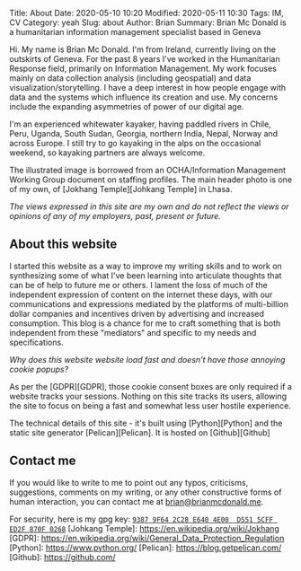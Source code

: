 Title: About 
Date: 2020-05-10 10:20
Modified: 2020-05-11 10:30
Tags: IM, CV
Category: yeah
Slug: about
Author: Brian
Summary: Brian Mc Donald is a humanitarian information management specialist based in Geneva

Hi. My name is Brian Mc Donald. I'm from Ireland, currently living on the outskirts of Geneva. For the past 8 years I've worked in the Humanitarian Response field, primarily on Information Management. My work focuses mainly on data collection analysis (including geospatial) and data visualization/storytelling. I have a deep interest in how people engage with data and the systems which influence its creation and use. My concerns include the expanding asymmetries of power of our digital age.

I'm an experienced whitewater kayaker, having paddled rivers in Chile, Peru, Uganda, South Sudan, Georgia, northern India, Nepal, Norway and across Europe. I still try to go kayaking in the alps on the occasional weekend, so kayaking partners are always welcome.

The illustrated image is borrowed from an OCHA/Information Management Working Group document on staffing profiles. The main header photo is one of my own, of [Jokhang Temple][Johkang Temple] in Lhasa.

*The views expressed in this site are my own and do not reflect the views or opinions of any of my employers, past, present or future.*
## About this website

I started this website as a way to improve my writing skills and to work on synthesizing some of what I've been learning into articulate thoughts that can be of help to future me or others.
I lament the loss of much of the independent expression of content on the internet these days, with our communications and expressions mediated by the platforms of multi-billion dollar companies and incentives driven by advertising and increased consumption. This blog is a chance for me to craft something that is both independent from these "mediators" and specific to my needs and specifications. 

*Why does this website website load fast and doesn't have those annoying cookie popups?*  
  
As per the [GDPR][GDPR], those cookie consent boxes are only required if a website tracks your sessions. Nothing on this site tracks its users, allowing the site to focus on being a fast and somewhat less user hostile experience.

The technical details of this site - it's built using [Python][Python] and the static site generator [Pelican][Pelican]. It is hosted on [Github][Github]

## Contact me
If you would like to write to me to point out any typos, criticisms, suggestions, comments on my writing, or any other constructive forms of human interaction, you can contact me at [brian@brianmcdonald.me](mailto:brian@brianmcdonald.me).

For security, here is my gpg key: [```9387 9F64 2C28 E640 4E00  D551 5CFF ED2F 870F 0268```](/files/other/public.pgp)
[Johkang Temple]: https://en.wikipedia.org/wiki/Jokhang
[GDPR]: https://en.wikipedia.org/wiki/General_Data_Protection_Regulation
[Python]: https://www.python.org/
[Pelican]: https://blog.getpelican.com/
[Github]: https://github.com/

